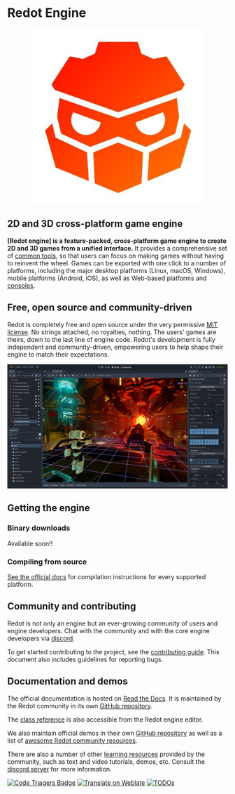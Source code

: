 # Redot Engine

<p align="center">
    <img src="logoRedot.png") hight = "400" width="400" alt="Redot Engine logo">
</p>

## 2D and 3D cross-platform game engine

**[Redot engine] is a feature-packed, cross-platform
game engine to create 2D and 3D games from a unified interface.** It provides a
comprehensive set of [common tools](https://godotengine.org/features), so that
users can focus on making games without having to reinvent the wheel. Games can
be exported with one click to a number of platforms, including the major desktop
platforms (Linux, macOS, Windows), mobile platforms (Android, iOS), as well as
Web-based platforms and [consoles](https://docs.godotengine.org/en/latest/tutorials/platform/consoles.html).

## Free, open source and community-driven

Redot is completely free and open source under the very permissive [MIT license](https://godotengine.org/license).
No strings attached, no royalties, nothing. The users' games are theirs, down
to the last line of engine code. Redot's development is fully independent and
community-driven, empowering users to help shape their engine to match their
expectations. 


![Screenshot of a 3D scene in the Godot Engine editor](https://raw.githubusercontent.com/godotengine/godot-design/master/screenshots/editor_tps_demo_1920x1080.jpg)

## Getting the engine

### Binary downloads

Available soon!!

### Compiling from source

[See the official docs](https://docs.godotengine.org/en/latest/contributing/development/compiling)
for compilation instructions for every supported platform.

## Community and contributing

Redot is not only an engine but an ever-growing community of users and engine
developers. Chat with the community and with the core engine developers via [discord](https://discord.com/invite/redot).

To get started contributing to the project, see the [contributing guide](CONTRIBUTING.md).
This document also includes guidelines for reporting bugs.

## Documentation and demos

The official documentation is hosted on [Read the Docs](https://docs.godotengine.org).
It is maintained by the Redot community in its own [GitHub repository](https://github.com/Redot-Engine/redot-docs).

The [class reference](https://docs.godotengine.org/en/latest/classes/)
is also accessible from the Redot engine editor.

We also maintain official demos in their own [GitHub repository](https://github.com/Redot-Engine/redot-demo-projects)
as well as a list of [awesome Redot community resources](https://github.com/Redot-Engine/redot-awesome).

There are also a number of other
[learning resources](https://docs.godotengine.org/en/latest/community/tutorials.html)
provided by the community, such as text and video tutorials, demos, etc.
Consult the [discord server](https://discord.com/invite/redot)
for more information.

[![Code Triagers Badge](https://www.codetriage.com/godotengine/godot/badges/users.svg)](https://www.codetriage.com/godotengine/godot)
[![Translate on Weblate](https://hosted.weblate.org/widgets/godot-engine/-/godot/svg-badge.svg)](https://hosted.weblate.org/engage/godot-engine/?utm_source=widget)
[![TODOs](https://badgen.net/https/api.tickgit.com/badgen/github.com/godotengine/godot)](https://www.tickgit.com/browse?repo=github.com/godotengine/godot)
